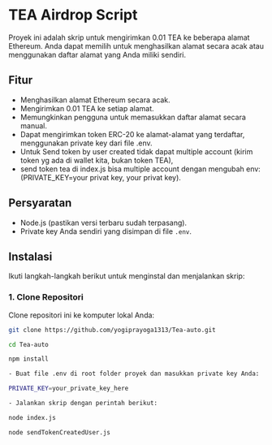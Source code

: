 # TEA Airdrop Script

Proyek ini adalah skrip untuk mengirimkan 0.01 TEA ke beberapa alamat Ethereum. Anda dapat memilih untuk menghasilkan alamat secara acak atau menggunakan daftar alamat yang Anda miliki sendiri.

## Fitur

- Menghasilkan alamat Ethereum secara acak.
- Mengirimkan 0.01 TEA ke setiap alamat.
- Memungkinkan pengguna untuk memasukkan daftar alamat secara manual.
- Dapat mengirimkan token ERC-20 ke alamat-alamat yang terdaftar, menggunakan private key dari file .env.
- Untuk Send token by user created tidak dapat multiple account (kirim token yg ada di wallet kita, bukan token TEA),
- send token tea di index.js bisa multiple account dengan mengubah env: (PRIVATE_KEY=your privat key, your privat key).

## Persyaratan

- Node.js (pastikan versi terbaru sudah terpasang).
- Private key Anda sendiri yang disimpan di file `.env`.

## Instalasi

Ikuti langkah-langkah berikut untuk menginstal dan menjalankan skrip:

### 1. Clone Repositori

Clone repositori ini ke komputer lokal Anda:

```bash
git clone https://github.com/yogiprayoga1313/Tea-auto.git

cd Tea-auto

npm install

- Buat file .env di root folder proyek dan masukkan private key Anda:

PRIVATE_KEY=your_private_key_here

- Jalankan skrip dengan perintah berikut:

node index.js

node sendTokenCreatedUser.js
